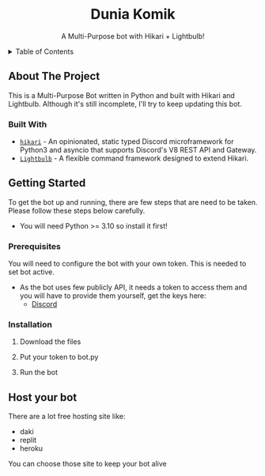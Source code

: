 <div id="top"></div>
<!--
*** This is my own personal bot, you can ask something on discord Mary-Chan#0001
-->



<!-- PROJECT -->
<!--
*** I'm using Hikari for this bot, although it's still incomplete, I'll keep update on GitHub.
-->



<!-- PROJECT LOGO -->
<br />
<div align="center">
  <a href="https://cdn.discordapp.com/avatars/1026397665178693662/05f8f97a18e34054dd9ee53747c0c4df.png?size=4096" width="128" height="128">
  </a>

<h1 align="center">Dunia Komik</h1>

  <p align="center">
    A Multi-Purpose bot with Hikari + Lightbulb!
  </p>
</div>



<!-- TABLE OF CONTENTS -->
<details>
  <summary>Table of Contents</summary>
  <ol>
    <li>
      <a href="#about-the-project">About The Project</a>
      <ul>
        <li><a href="#built-with">Built With</a></li>
      </ul>
    </li>
    <li>
      <a href="#getting-started">Getting Started</a>
      <ul>
        <li><a href="#prerequisites">Prerequisites</a></li>
        <li><a href="#installation">Installation</a></li>
      </ul>
    </li>
    <li><a href="#host-your-bot">Host your bot</a></li>
  </ol>
</details>



<!-- ABOUT THE PROJECT -->
## About The Project
<p>
This is a Multi-Purpose Bot written in Python and built with Hikari and Lightbulb. 
Although it's still incomplete, I'll try to keep updating this bot.
</p>



### Built With

* [`hikari`](https://github.com/hikari-py/hikari) - An opinionated, static typed Discord microframework for Python3 and asyncio that supports Discord's V8 REST API and Gateway.
* [`Lightbulb`](https://github.com/tandemdude/hikari-lightbulb/) - A flexible command framework designed to extend Hikari.




<!-- GETTING STARTED -->
## Getting Started

To get the bot up and running, there are few steps that are need to be taken. Please follow these steps below carefully.

* You will need Python >= 3.10  so install it first!

### Prerequisites

You will need to configure the bot with your own token. This is needed to set bot active.

* As the bot uses few publicly API, it needs a token to access them and you will have to provide them yourself, get the keys here:
  * [Discord](https://discord.com/developers/applications)


### Installation

1. Download the files
   
2. Put your token to bot.py

3. Run the bot



<!-- USAGE EXAMPLES -->
## Host your bot

There are a lot free hosting site like:
- daki
- replit
- heroku

You can choose those site to keep your bot alive
